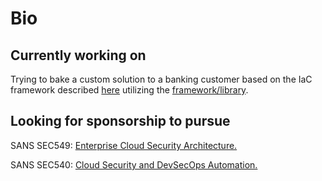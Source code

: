 # Bio

## Currently working on 
Trying to bake a custom solution to a banking customer based on the IaC framework described [here](https://cloud.google.com/recommender/docs/tutorial-iac) utilizing the [framework/library](https://github.com/GoogleCloudPlatform/professional-services/tree/main/tools/asset-inventory).



## Looking for sponsorship to pursue 

SANS SEC549: [Enterprise Cloud Security Architecture.](https://www.sans.org/cyber-security-courses/enterprise-cloud-security-architecture/)

SANS SEC540: [Cloud Security and DevSecOps Automation.](https://www.sans.org/cyber-security-courses/enterprise-cloud-security-architecture/)






